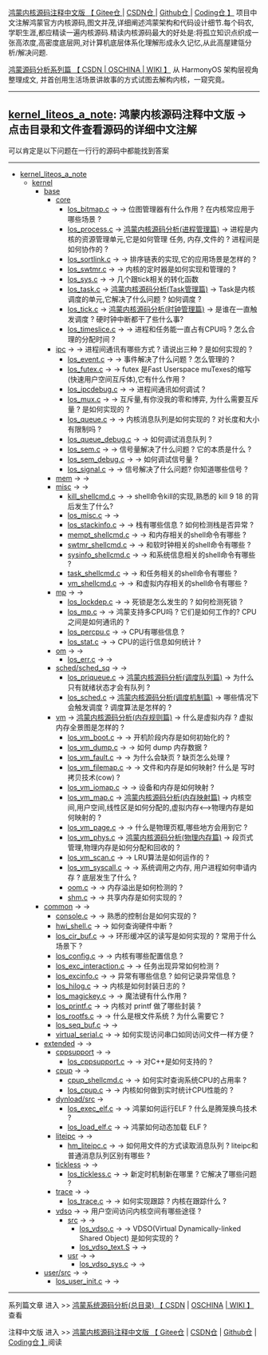 [鸿蒙内核源码注释中文版 【 Gitee仓 ](https://gitee.com/weharmony/kernel_liteos_a_note) | [ CSDN仓 ](https://codechina.csdn.net/kuangyufei/kernel_liteos_a_note) | [ Github仓 ](https://github.com/kuangyufei/kernel_liteos_a_note) | [ Coding仓 】](https://weharmony.coding.net/public/harmony/kernel_liteos_a_note/git/files) 项目中文注解鸿蒙官方内核源码,图文并茂,详细阐述鸿蒙架构和代码设计细节.每个码农,学职生涯,都应精读一遍内核源码.精读内核源码最大的好处是:将孤立知识点织成一张高浓度,高密度底层网,对计算机底层体系化理解形成永久记忆,从此高屋建瓴分析/解决问题.

[鸿蒙源码分析系列篇 【 CSDN ](https://blog.csdn.net/kuangyufei/article/details/108727970) [| OSCHINA ](https://my.oschina.net/u/3751245/blog/4626852) [| WIKI 】](https://gitee.com/weharmony/kernel_liteos_a_note/wikis/pages) 从 HarmonyOS 架构层视角整理成文, 并首创用生活场景讲故事的方式试图去解构内核，一窥究竟。

---

## **[kernel\_liteos\_a_note](https://gitee.com/weharmony/kernel_liteos_a_note): 鸿蒙内核源码注释中文版 -> 点击目录和文件查看源码的详细中文注解**  

可以肯定是以下问题在一行行的源码中都能找到答案

---

- [kernel_liteos_a_note](https://gitee.com/weharmony/kernel_liteos_a_note/)
  * [kernel](https://gitee.com/weharmony/kernel_liteos_a_note/tree/master/kernel/)
    + [base](https://gitee.com/weharmony/kernel_liteos_a_note/tree/master/kernel/base/)
    	+ [core](https://gitee.com/weharmony/kernel_liteos_a_note/tree/master/kernel/base/core/)
    		+ [los_bitmap.c](https://gitee.com/weharmony/kernel_liteos_a_note/tree/master/kernel/base/core/los_bitmap.c) -> []() -> 位图管理器有什么作用 ? 在内核常应用于哪些场景 ?
    		+ [los_process.c](https://gitee.com/weharmony/kernel_liteos_a_note/tree/master/kernel/base/core/los_process.c) -> [鸿蒙内核源码分析(进程管理篇)](https://blog.csdn.net/kuangyufei/article/details/108595941) -> 进程是内核的资源管理单元,它是如何管理 任务, 内存,文件的 ? 进程间是如何协作的 ?
    		+ [los_sortlink.c](https://gitee.com/weharmony/kernel_liteos_a_note/tree/master/kernel/base/core/los_sortlink.c) -> []() -> 排序链表的实现,它的应用场景是怎样的 ? 
    		+ [los_swtmr.c](https://gitee.com/weharmony/kernel_liteos_a_note/tree/master/kernel/base/core/los_swtmr.c) -> []() -> 内核的定时器是如何实现和管理的 ?
    		+ [los_sys.c](https://gitee.com/weharmony/kernel_liteos_a_note/tree/master/kernel/base/core/los_sys.c) -> []() -> 几个跟tick相关的转化函数
    		+ [los_task.c](https://gitee.com/weharmony/kernel_liteos_a_note/tree/master/kernel/base/core/los_task.c) -> [鸿蒙内核源码分析(Task管理篇)](https://blog.csdn.net/kuangyufei/article/details/108661248) -> Task是内核调度的单元,它解决了什么问题 ? 如何调度 ?
    		+ [los_tick.c](https://gitee.com/weharmony/kernel_liteos_a_note/tree/master/kernel/base/core/los_tick.c) -> [鸿蒙内核源码分析(时钟管理篇)](https://blog.csdn.net/kuangyufei/article/details/108603468) ->  是谁在一直触发调度 ? 硬时钟中断都干了些什么事?
    		+ [los_timeslice.c](https://gitee.com/weharmony/kernel_liteos_a_note/tree/master/kernel/base/core/los_timeslice.c) -> []() -> 进程和任务能一直占有CPU吗 ? 怎么合理的分配时间 ?
    	+ [ipc](https://gitee.com/weharmony/kernel_liteos_a_note/tree/master/kernel/base/ipc/) -> []() -> 进程间通讯有哪些方式 ? 请说出三种 ? 是如何实现的 ?
    		+ [los_event.c](https://gitee.com/weharmony/kernel_liteos_a_note/tree/master/kernel/ipc/base/los_event.c) -> []() -> 事件解决了什么问题 ? 怎么管理的 ?
    		+ [los_futex.c](https://gitee.com/weharmony/kernel_liteos_a_note/tree/master/kernel/ipc/base/los_futex.c) -> []() -> futex 是Fast Userspace muTexes的缩写(快速用户空间互斥体),它有什么作用 ?
    		+ [los_ipcdebug.c](https://gitee.com/weharmony/kernel_liteos_a_note/tree/master/kernel/ipc/base/los_ipcdebug.c) -> []() -> 进程间通讯如何调试 ?
    		+ [los_mux.c](https://gitee.com/weharmony/kernel_liteos_a_note/tree/master/kernel/ipc/base/los_mux.c) -> []() -> 互斥量,有你没我的零和博弈, 为什么需要互斥量 ? 是如何实现的 ?
    		+ [los_queue.c](https://gitee.com/weharmony/kernel_liteos_a_note/tree/master/kernel/ipc/base/los_queue.c) -> []() -> 内核消息队列是如何实现的 ? 对长度和大小有限制吗 ? 
    		+ [los_queue_debug.c](https://gitee.com/weharmony/kernel_liteos_a_note/tree/master/kernel/ipc/base/los_queue_debug.c) -> []() ->  如何调试消息队列 ? 
    		+ [los_sem.c](https://gitee.com/weharmony/kernel_liteos_a_note/tree/master/kernel/ipc/base/los_sem.c) -> []() -> 信号量解决了什么问题 ? 它的本质是什么 ?
    		+ [los_sem_debug.c](https://gitee.com/weharmony/kernel_liteos_a_note/tree/master/kernel/ipc/base/los_sem_debug.c) -> []() -> 如何调试信号量 ?
    		+ [los_signal.c](https://gitee.com/weharmony/kernel_liteos_a_note/tree/master/kernel/ipc/base/los_signal.c) -> []() -> 信号解决了什么问题? 你知道哪些信号 ?
        + [mem](https://gitee.com/weharmony/kernel_liteos_a_note/tree/master/kernel/base/mem/) -> []() -> 
    	+ [misc](https://gitee.com/weharmony/kernel_liteos_a_note/tree/master/kernel/base/misc/) -> []() -> 
    		+ [kill_shellcmd.c](https://gitee.com/weharmony/kernel_liteos_a_note/tree/master/kernel/base/misc/kill_shellcmd.c) -> []() -> shell命令kill的实现,熟悉的 kill 9 18 的背后发生了什么?
            + [los_misc.c](https://gitee.com/weharmony/kernel_liteos_a_note/tree/master/kernel/base/misc/los_misc.c) -> []() -> 
            + [los_stackinfo.c](https://gitee.com/weharmony/kernel_liteos_a_note/tree/master/kernel/base/misc/los_stackinfo.c) -> []() -> 栈有哪些信息 ? 如何检测栈是否异常 ?
            + [mempt_shellcmd.c](https://gitee.com/weharmony/kernel_liteos_a_note/tree/master/kernel/base/misc/mempt_shellcmd.c) -> []() -> 和内存相关的shell命令有哪些 ? 
            + [swtmr_shellcmd.c](https://gitee.com/weharmony/kernel_liteos_a_note/tree/master/kernel/base/misc/swtmr_shellcmd.c) -> []() -> 和软时钟相关的shell命令有哪些 ? 
            + [sysinfo_shellcmd.c](https://gitee.com/weharmony/kernel_liteos_a_note/tree/master/kernel/base/misc/sysinfo_shellcmd.c) -> []() -> 和系统信息相关的shell命令有哪些 ? 
            + [task_shellcmd.c](https://gitee.com/weharmony/kernel_liteos_a_note/tree/master/kernel/base/misc/task_shellcmd.c) -> []() -> 和任务相关的shell命令有哪些 ? 
            + [vm_shellcmd.c](https://gitee.com/weharmony/kernel_liteos_a_note/tree/master/kernel/base/misc/vm_shellcmd.c) -> []() -> 和虚拟内存相关的shell命令有哪些 ? 
        + [mp](https://gitee.com/weharmony/kernel_liteos_a_note/tree/master/kernel/base/mp/) -> []() ->
            + [los_lockdep.c](https://gitee.com/weharmony/kernel_liteos_a_note/tree/master/kernel/base/mp/los_lockdep.c) -> []() -> 死锁是怎么发生的 ? 如何检测死锁 ?
            + [los_mp.c](https://gitee.com/weharmony/kernel_liteos_a_note/tree/master/kernel/base/mp/los_mp.c) -> []() -> 鸿蒙支持多CPU吗 ? 它们是如何工作的? CPU之间是如何通讯的 ?
            + [los_percpu.c](https://gitee.com/weharmony/kernel_liteos_a_note/tree/master/kernel/base/mp/los_percpu.c) -> []() ->  CPU有哪些信息 ?
            + [los_stat.c](https://gitee.com/weharmony/kernel_liteos_a_note/tree/master/kernel/base/mp/los_stat.c) -> []() -> CPU的运行信息如何统计 ?
        + [om](https://gitee.com/weharmony/kernel_liteos_a_note/tree/master/kernel/base/om/) -> []() ->
            + [los_err.c](https://gitee.com/weharmony/kernel_liteos_a_note/tree/master/kernel/base/om/los_err.c) -> []() ->
        + [sched/sched_sq](https://gitee.com/weharmony/kernel_liteos_a_note/tree/master/kernel/base/sched/sched_sq/) -> []() ->
            + [los_priqueue.c](https://gitee.com/weharmony/kernel_liteos_a_note/tree/master/kernel/base/sched/sched_sq/los_priqueue.c) -> [鸿蒙内核源码分析(调度队列篇)](https://blog.csdn.net/kuangyufei/article/details/108626671) -> 为什么只有就绪状态才会有队列 ? 
            + [los_sched.c](https://gitee.com/weharmony/kernel_liteos_a_note/tree/master/kernel/base/sched/sched_sq/los_sched.c) -> [鸿蒙内核源码分析(调度机制篇)](https://blog.csdn.net/kuangyufei/article/details/108705968) -> 哪些情况下会触发调度 ? 调度算法是怎样的 ?
        + [vm](https://gitee.com/weharmony/kernel_liteos_a_note/tree/master/kernel/base/vm/) -> [鸿蒙内核源码分析(内存规则篇)](https://blog.csdn.net/kuangyufei/article/details/109437223) -> 什么是虚拟内存 ? 虚拟内存全景图是怎样的 ?
            + [los_vm_boot.c](https://gitee.com/weharmony/kernel_liteos_a_note/tree/master/kernel/base/vm/los_vm_boot.c) -> []() -> 开机阶段内存是如何初始化的 ?
            + [los_vm_dump.c](https://gitee.com/weharmony/kernel_liteos_a_note/tree/master/kernel/base/vm/los_vm_dump.c) -> []() -> 如何 dump 内存数据 ?
            + [los_vm_fault.c](https://gitee.com/weharmony/kernel_liteos_a_note/tree/master/kernel/base/vm/los_vm_fault.c) -> []() -> 为什么会缺页 ? 缺页怎么处理 ?
            + [los_vm_filemap.c](https://gitee.com/weharmony/kernel_liteos_a_note/tree/master/kernel/base/vm/los_vm_filemap.c) -> []() -> 文件和内存是如何映射? 什么是 写时拷贝技术(cow) ?
            + [los_vm_iomap.c](https://gitee.com/weharmony/kernel_liteos_a_note/tree/master/kernel/base/vm/los_vm_iomap.c) -> []() -> 设备和内存是如何映射 ? 
            + [los_vm_map.c](https://gitee.com/weharmony/kernel_liteos_a_note/tree/master/kernel/base/vm/los_vm_map.c) -> [鸿蒙内核源码分析(内存映射篇)](https://blog.csdn.net/kuangyufei/article/details/109032636) -> 内核空间,用户空间,线性区是如何分配的,虚拟内存<-->物理内存是如何映射的 ?
            + [los_vm_page.c](https://gitee.com/weharmony/kernel_liteos_a_note/tree/master/kernel/base/vm/los_vm_page.c) -> []() -> 什么是物理页框,哪些地方会用到它 ? 
            + [los_vm_phys.c](https://gitee.com/weharmony/kernel_liteos_a_note/tree/master/kernel/base/vm/los_vm_phys.c) -> [鸿蒙内核源码分析(物理内存篇)](https://blog.csdn.net/kuangyufei/article/details/111765600) -> 段页式管理,物理内存是如何分配和回收的 ?
            + [los_vm_scan.c](https://gitee.com/weharmony/kernel_liteos_a_note/tree/master/kernel/base/vm/los_vm_scan.c) -> []() -> LRU算法是如何运作的 ?
            + [los_vm_syscall.c](https://gitee.com/weharmony/kernel_liteos_a_note/tree/master/kernel/base/vm/los_vm_syscall.c) -> []() -> 系统调用之内存, 用户进程如何申请内存 ? 底层发生了什么 ?
            + [oom.c](https://gitee.com/weharmony/kernel_liteos_a_note/tree/master/kernel/base/vm/oom.c) -> []() -> 内存溢出是如何检测的 ?
            + [shm.c](https://gitee.com/weharmony/kernel_liteos_a_note/tree/master/kernel/base/vm/shm.c) -> []() -> 共享内存是如何实现的 ?
    + [common](https://gitee.com/weharmony/kernel_liteos_a_note/tree/master/kernel/common/) -> []() ->
        + [console.c](https://gitee.com/weharmony/kernel_liteos_a_note/tree/master/kernel/common/console.c) -> []() -> 熟悉的控制台是如何实现的 ?
        + [hwi_shell.c](https://gitee.com/weharmony/kernel_liteos_a_note/tree/master/kernel/common/hwi_shell.c) -> []() -> 如何查询硬件中断 ?
        + [los_cir_buf.c](https://gitee.com/weharmony/kernel_liteos_a_note/tree/master/kernel/common/los_cir_buf.c) -> []() -> 环形缓冲区的读写是如何实现的 ? 常用于什么场景下 ?
        + [los_config.c](https://gitee.com/weharmony/kernel_liteos_a_note/tree/master/kernel/common/los_config.c) -> []() -> 内核有哪些配置信息 ?
        + [los_exc_interaction.c](https://gitee.com/weharmony/kernel_liteos_a_note/tree/master/kernel/common/los_exc_interaction.c) -> []() -> 任务出现异常如何检测 ?
        + [los_excinfo.c](https://gitee.com/weharmony/kernel_liteos_a_note/tree/master/kernel/common/los_excinfo.c) -> []() -> 异常有哪些信息 ? 如何记录异常信息 ?
        + [los_hilog.c](https://gitee.com/weharmony/kernel_liteos_a_note/tree/master/kernel/common/los_hilog.c) -> []() -> 内核是如何封装日志的 ?
        + [los_magickey.c](https://gitee.com/weharmony/kernel_liteos_a_note/tree/master/kernel/common/los_magickey.c) -> []() -> 魔法键有什么作用 ?
        + [los_printf.c](https://gitee.com/weharmony/kernel_liteos_a_note/tree/master/kernel/common/los_printf.c) -> []() -> 内核对 printf 做了哪些封装 ?
        + [los_rootfs.c](https://gitee.com/weharmony/kernel_liteos_a_note/tree/master/kernel/common/los_rootfs.c) -> []() -> 什么是根文件系统 ? 为什么需要它 ?
        + [los_seq_buf.c](https://gitee.com/weharmony/kernel_liteos_a_note/tree/master/kernel/common/los_seq_buf.c) -> []() ->
        + [virtual_serial.c](https://gitee.com/weharmony/kernel_liteos_a_note/tree/master/kernel/common/virtual_serial.c) -> []() -> 如何实现访问串口如同访问文件一样方便 ?
    + [extended](https://gitee.com/weharmony/kernel_liteos_a_note/kernel/extended/tree/master/) -> []() ->
        + [cppsupport](https://gitee.com/weharmony/kernel_liteos_a_note/kernel/extended/tree/master/cppsupport/) -> []() -> 
            + [los_cppsupport.c](https://gitee.com/weharmony/kernel_liteos_a_note/tree/master/kernel/extended/cppsupport/los_cppsupport.c) -> []() -> 对C++是如何支持的 ? 
        + [cpup](https://gitee.com/weharmony/kernel_liteos_a_note/tree/master/kernel/extended/cpup/) -> []() ->
            + [cpup_shellcmd.c](https://gitee.com/weharmony/kernel_liteos_a_note/tree/master/kernel/extended/cpup/cpup_shellcmd.c) -> []() -> 如何实时查询系统CPU的占用率 ? 
            + [los_cpup.c](https://gitee.com/weharmony/kernel_liteos_a_note/tree/master/kernel/extended/cpup/los_cpup.c) -> []() -> 内核如何做到实时统计CPU性能的 ?
        + [dynload/src](https://gitee.com/weharmony/kernel_liteos_a_note/tree/master/kernel/extended/dynload/src/) []() ->
            + [los_exec_elf.c](https://gitee.com/weharmony/kernel_liteos_a_note/tree/master/kernel/extended/dynload/src/los_exec_elf.c) -> []() -> 鸿蒙如何运行ELF ? 什么是腾笼换鸟技术 ?
            + [los_load_elf.c](https://gitee.com/weharmony/kernel_liteos_a_note/tree/master/kernel/extended/dynload/src/los_load_elf.c) -> []() -> 鸿蒙如何动态加载 ELF ?  
        + [liteipc](https://gitee.com/weharmony/kernel_liteos_a_note/tree/master/kernel/extended/liteipc/) -> []() ->
            + [hm_liteipc.c](https://gitee.com/weharmony/kernel_liteos_a_note/tree/master/kernel/extended/liteipc/hm_liteipc.c) -> []() -> 如何用文件的方式读取消息队列 ? liteipc和普通消息队列区别有哪些 ?
        + [tickless](https://gitee.com/weharmony/kernel_liteos_a_note/tree/master/kernel/extended/tickless/) -> []() ->
            + [los_tickless.c](https://gitee.com/weharmony/kernel_liteos_a_note/tree/master/kernel/extended/tickless/los_tickless.c) -> []() -> 新定时机制新在哪里 ? 它解决了哪些问题 ?
        + [trace](https://gitee.com/weharmony/kernel_liteos_a_note/tree/master/kernel/extended/trace/) -> []() ->
            + [los_trace.c](https://gitee.com/weharmony/kernel_liteos_a_notetree/master/kernel/extended/los_trace.c) -> []() -> 如何实现跟踪 ? 内核在跟踪什么 ?
        + [vdso](https://gitee.com/weharmony/kernel_liteos_a_note/tree/master/kernel/extended/vdso/) -> []() -> 用户空间访问内核空间有哪些途径 ?
            + [src](https://gitee.com/weharmony/kernel_liteos_a_note/tree/master/kernel/extended/vdso/src/) -> []() ->
                + [los_vdso.c](https://gitee.com/weharmony/kernel_liteos_a_note/tree/master/kernel/extended/vdso/src/los_vdso.c) -> []() -> VDSO(Virtual Dynamically-linked Shared Object) 是如何实现的 ?
                + [los_vdso_text.S](https://gitee.com/weharmony/kernel_liteos_a_note/tree/master/kernel/extended/vdso/src/los_vdso_text.S) -> []() -> 
            + [usr](https://gitee.com/weharmony/kernel_liteos_a_note/tree/master/kernel/extended/vdso/usr/) -> []() ->
                + [los_vdso_sys.c](https://gitee.com/weharmony/kernel_liteos_a_note/tree/master/kernel/extended/vdso/usr/los_vdso_sys.c) -> []() ->      
    + [user/src](https://gitee.com/weharmony/kernel_liteos_a_note/tree/master/kernel/user/src/) -> []() ->
    	+ [los_user_init.c](https://gitee.com/weharmony/kernel_liteos_a_note/tree/master/kernel/user/src/los_user_init.c) -> []() ->









---

系列篇文章 进入 >\> [鸿蒙系统源码分析(总目录) 【 CSDN](https://blog.csdn.net/kuangyufei/article/details/108727970) | [OSCHINA](https://my.oschina.net/u/3751245/blog/4626852) [| WIKI 】](https://gitee.com/weharmony/kernel_liteos_a_note/wikis/pages)查看
    
 注释中文版 进入 >\> [鸿蒙内核源码注释中文版 【 Gitee仓](https://gitee.com/weharmony/kernel_liteos_a_note) | [CSDN仓](https://codechina.csdn.net/kuangyufei/kernel_liteos_a_note) | [Github仓](https://github.com/kuangyufei/kernel_liteos_a_note) | [Coding仓 】](https://weharmony.coding.net/public/harmony/kernel_liteos_a_note/git/files)阅读
    